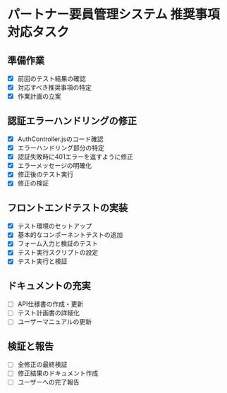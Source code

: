 # パートナー要員管理システム 推奨事項対応タスク

## 準備作業
- [x] 前回のテスト結果の確認
- [x] 対応すべき推奨事項の特定
- [x] 作業計画の立案

## 認証エラーハンドリングの修正
- [x] AuthController.jsのコード確認
- [x] エラーハンドリング部分の特定
- [x] 認証失敗時に401エラーを返すように修正
- [x] エラーメッセージの明確化
- [x] 修正後のテスト実行
- [x] 修正の検証

## フロントエンドテストの実装
- [x] テスト環境のセットアップ
- [x] 基本的なコンポーネントテストの追加
- [x] フォーム入力と検証のテスト
- [x] テスト実行スクリプトの設定
- [x] テスト実行と検証

## ドキュメントの充実
- [ ] API仕様書の作成・更新
- [ ] テスト計画書の詳細化
- [ ] ユーザーマニュアルの更新

## 検証と報告
- [ ] 全修正の最終検証
- [ ] 修正結果のドキュメント作成
- [ ] ユーザーへの完了報告
